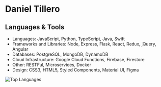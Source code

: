 # Daniel Tillero 

## Languages & Tools

- Languages: JavaScript, Python, TypeScript, Java, Swift
- Frameworks and Libraries: Node, Express, Flask, React, Redux, jQuery, Angular
- Databases: PostgreSQL, MongoDB, DynamoDB
- Cloud Infrastructure: Google Cloud Functions, Firebase, Firestore
- Other: RESTFul, Microservices, Docker
- Design: CSS3, HTML5, Styled Components, Material UI, Figma



![Top Languages](https://github-readme-stats.vercel.app/api/top-langs/?username=gardensgreen)



